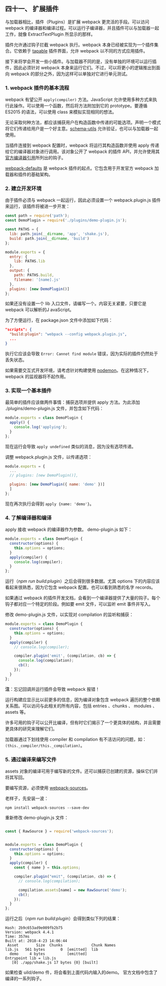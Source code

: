 四十一、 扩展插件
---
与加载器相比，插件（Plugins）是扩展 webpack 更灵活的手段。可以访问 webpack 的编译器和编译过程。可以运行子编译器，并且插件可以与加载器一起工作，就像 ExtractTextPlugin 所显示的那样。  

插件允许通过钩子拦截 webpack 执行。webpack 本身已经被实现为一个插件集合。它依赖于 [tapable](https://www.npmjs.com/package/tapable) 插件界面，允许 webpack 以不同的方式应用插件。  

接下来将学会开发一些小插件。与加载器不同的是，没有单独的环境可以运行插件，因此必须针对 webpack 本身来运行它们。不过，可以将更小的逻辑推出到面向 webpack 的部分之外，因为这样可以单独对它进行单元测试。
### 1. webpack 插件的基本流程
webpack 有望公开 <code>apply(compiler)</code> 方法。JavaScript 允许使用多种方式来执行此操作。可以使用一个函数，然后将方法附加到它的 prototype。要遵循 ES2015 的语法，可以使用 class 来模拟实现相同的想法。  

无论采取何种方法，都应该捕获用户在构造函数中传递的可能选项。声明一个模式将它们传递给用户是一个好主意。[schema-utils](https://www.npmjs.com/package/schema-utils) 允许验证，也可以与加载器一起使用。  

当插件连接到 webpack 配置时，webpack 将运行其构造函数并使用 apply 传递给它的编译器对象进行调用。该对象公开了 webpack 的插件 API，并允许使用其[官方编译器引用](https://webpack.js.org/api/plugins/compiler/)所列出的钩子。  

[webpack-defaults](https://www.npmjs.com/package/webpack-defaults) 是 webpack 插件的起点。它包含用于开发官方 webpack 加载器和插件的基础架构。
### 2. 建立开发环境
由于插件必须与 webpack 一起运行，因此必须设置一个 webpack.plugin.js 插件来运行，该插件将被进一步开发：
```js
const path = require('path');
const DemoPlugin = require('./plugins/demo-plugin.js');

const PATHS = {
  lib: path.join(__dirname, 'app', 'shake.js'),
  build: path.join(__dirname, 'build')
};

module.exports = {
  entry: {
    lib: PATHS.lib
  },
  output: {
    path: PATHS.build,
    filename: '[name].js'
  },
  plugins: [new DemoPlugin()]
};
```
如果还没有设置一个 lib 入口文件，请编写一个。内容无关紧要，只要它是 webpack 可以解析的J avaScript。  

为了方便运行，在 package.json 文件中添加如下代码：
```json
"scripts": {
  "build:plugin": "webpack --config webpack.plugin.js",
  ...
}
```
执行它应该会导致 <code>Error: Cannot find module</code> 错误，因为实际的插件仍然处于丢失状态。  

如果需要交互式开发环境，请考虑针对构建使用 [nodemon](https://www.npmjs.com/package/nodemon)。在这种情况下，webpack 的监视器将不起作用。
### 3. 实现一个基本插件
最简单的插件应该做两件事情：捕获选项并提供 apply 方法。为此添加 ./plugins/demo-plugin.js 文件，并包含如下代码：
```js
module.exports = class DemoPlugin {
  apply() {
    console.log('applying');
  }
};
```
现在运行会导致 <code>apply undefined</code> 类似的消息，因为没有选项传递。  

调整 webpack.plugin.js 文件，以传递选项：
```js
module.exports = {
  ...
  // plugins: [new DemoPlugin()],

  plugins: [new DemoPlugin({ name: 'demo' })]
  ]
};
```
现在再次执行会得到 <code>apply {name: 'demo'}</code>。
### 4. 了解编译器和编译
apply 接收 webpack 的编译器作为参数。 demo-plugin.js 如下：
```js
module.exports = class DemoPlugin {
  constructor(options) {
    this.options = options;
  }
  apply(compiler) {
    console.log(compiler);
  }
};
```
运行（*npm run build:plugin*）之后会得到很多数据。尤其 options 下的内容应该看起来很熟悉，因为它包含 webpack 配置。也可以看到熟悉的名字 records。  

如果通过 webpack 的插件开发文档，会看到一个编译器提供了大量的钩子。每个钩子都对应一个特定的阶段。例如要 emit 文件，可以监听 emit 事件并写入。  

修改 demo-plugin.js 文件，以实现对 compilation 的监听和捕获：
```js
module.exports = class DemoPlugin {
  constructor(options) {
    this.options = options;
  }
  apply(compiler) {
    // console.log(compiler);

    compiler.plugin('emit', (compilation, cb) => {
      console.log(compilation);
      cb();
    });
  }
};
```
**注**：忘记回调并运行插件会导致 webpack 报错！  

运行构建应显示比以前更多的信息，因为编译对象包含 webpack 遍历的整个依赖关系图。可以访问与此相关的所有内容，包括 entries 、chunks 、 modules 、assets 等。  

许多可用的钩子可以公开比编译，但有时它们揭示了一个更具体的结构，并且需要更具体的研究来理解它们。  

加载器通过下划线使用 compiler 和 compilation 有不洁访问的问题，如：<code>(this._compiler/this._compilation)</code>。
### 5. 通过编译来编写文件
assets 对象的编译可用于编写新的文件。还可以捕获已创建的资源，操纵它们并将其写回。  

要编写资源，必须使用 [webpack-sources](https://www.npmjs.com/package/webpack-sources)。  

老样子，先安装一波：
```
npm install webpack-sources --save-dev
```
重新修改 demo-plugin.js 文件：
```js

const { RawSource } = require('webpack-sources');


module.exports = class DemoPlugin {
  constructor(options) {
    this.options = options;
  }
  apply(compiler) {
    const { name } = this.options;

    compiler.plugin("emit", (compilation, cb) => {
      // console.log(compilation);

      compilation.assets[name] = new RawSource('demo');
      cb();
    });
  }
};
```
运行之后（*npm run build:plugin*）会得到类似下列的结果：
```
Hash: 2b9c653ad9e009fb2b75
Version: webpack 4.4.1
Time: 357ms
Built at: 2018-4-23 14:06:44
 Asset        Size  Chunks             Chunk Names
lib.js   561 bytes       0  [emitted]  lib
  demo     4 bytes          [emitted]
Entrypoint lib = lib.js
   [0] ./app/shake.js 17 bytes {0} [built]
```
如果检查 uild/demo 件，将会看到上面代码内输入的demo。
官方文档中包含了编译的一系列钩子。
